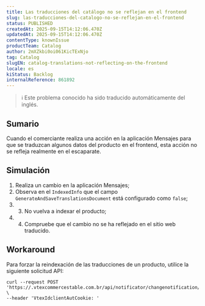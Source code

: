 ```yaml
---
title: Las traducciones del catálogo no se reflejan en el frontend
slug: las-traducciones-del-catalogo-no-se-reflejan-en-el-frontend
status: PUBLISHED
createdAt: 2025-09-15T14:12:06.470Z
updatedAt: 2025-09-15T14:12:06.470Z
contentType: knownIssue
productTeam: Catalog
author: 2mXZkbi0oi061KicTExNjo
tag: Catalog
slugEN: catalog-translations-not-reflecting-on-the-frontend
locale: es
kiStatus: Backlog
internalReference: 861892
---
```


>ℹ️ Este problema conocido ha sido traducido automáticamente del inglés.

## Sumario


Cuando el comerciante realiza una acción en la aplicación Mensajes para que se traduzcan algunos datos del producto en el frontend, esta acción no se refleja realmente en el escaparate.

## Simulación



1. Realiza un cambio en la aplicación Mensajes;
2. Observa en el `IndexedInfo` que el campo `GenerateAndSaveTranslationsDocument` está configurado como `false`;
3. 3. No vuelva a indexar el producto;
4. 4. Compruebe que el cambio no se ha reflejado en el sitio web traducido.

## Workaround


Para forzar la reindexación de las traducciones de un producto, utilice la siguiente solicitud API:

```
curl --request POST 'https://.vtexcommercestable.com.br/api/notificator/changenotification//translation' \
--header 'VtexIdclientAutCookie: '
```


